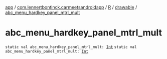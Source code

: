 [app](../../../index.md) / [com.lennertbontinck.carmeetsandroidapp](../../index.md) / [R](../index.md) / [drawable](index.md) / [abc_menu_hardkey_panel_mtrl_mult](./abc_menu_hardkey_panel_mtrl_mult.md)

# abc_menu_hardkey_panel_mtrl_mult

`static val abc_menu_hardkey_panel_mtrl_mult: `[`Int`](https://kotlinlang.org/api/latest/jvm/stdlib/kotlin/-int/index.html)
`static val abc_menu_hardkey_panel_mtrl_mult: `[`Int`](https://kotlinlang.org/api/latest/jvm/stdlib/kotlin/-int/index.html)